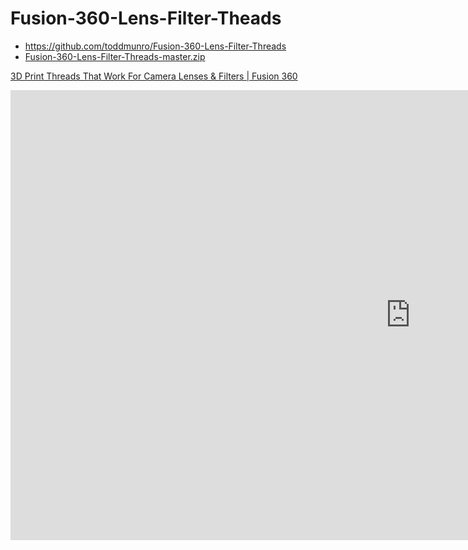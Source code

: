 # Fusion-360-Lens-Filter-Theads

- https://github.com/toddmunro/Fusion-360-Lens-Filter-Threads
- [Fusion-360-Lens-Filter-Threads-master.zip](images/Fusion-360-Lens-Filter-Threads-master.zip)

[3D Print Threads That Work For Camera Lenses & Filters | Fusion 360](https://youtu.be/o86tNA0VIjw)

<iframe width="1280" height="720" src="https://www.youtube.com/embed/o86tNA0VIjw" title="3D Print Threads That Work For Camera Lenses &amp; Filters | Fusion 360" frameborder="0" allow="accelerometer; autoplay; clipboard-write; encrypted-media; gyroscope; picture-in-picture; web-share" referrerpolicy="strict-origin-when-cross-origin" allowfullscreen></iframe>



